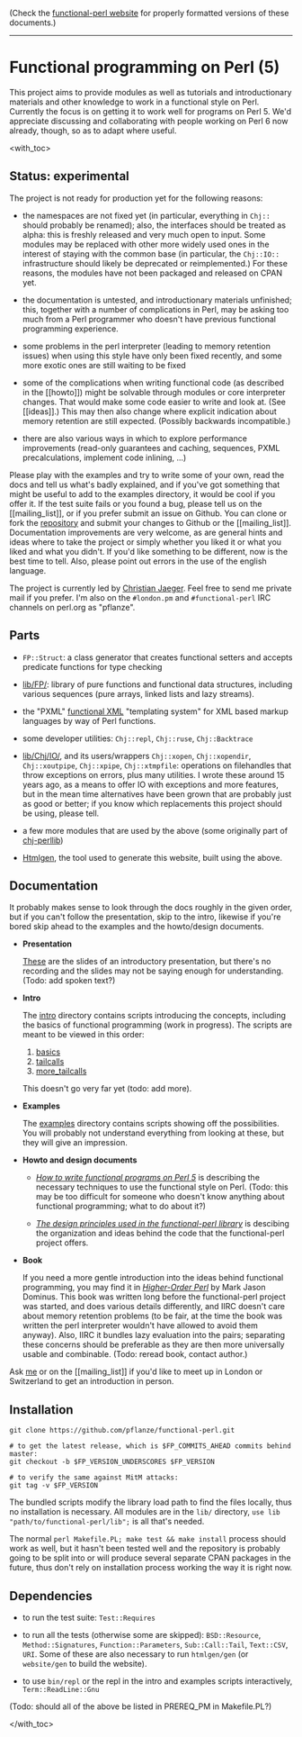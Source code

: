 (Check the [functional-perl website](http://functional-perl.org/) for
properly formatted versions of these documents.)

---

# Functional programming on Perl (5)

This project aims to provide modules as well as tutorials and
introductionary materials and other knowledge to work in a functional
style on Perl. Currently the focus is on getting it to work well for
programs on Perl 5. We'd appreciate discussing and collaborating with
people working on Perl 6 now already, though, so as to adapt where
useful.


<with_toc>

## Status: experimental

The project is not ready for production yet for the following reasons:

* the namespaces are not fixed yet (in particular, everything in
  `Chj::` should probably be renamed); also, the interfaces should be
  treated as alpha: this is freshly released and very much open to
  input. Some modules may be replaced with other more widely used ones
  in the interest of staying with the common base (in particular, the
  `Chj::IO::` infrastructure should likely be deprecated or
  reimplemented.) For these reasons, the modules have not been
  packaged and released on CPAN yet.

* the documentation is untested, and introductionary materials
  unfinished; this, together with a number of complications in Perl,
  may be asking too much from a Perl programmer who doesn't have
  previous functional programming experience.

* some problems in the perl interpreter (leading to memory
  retention issues) when using this style have only been fixed
  recently, and some more exotic ones are still waiting to be fixed

* some of the complications when writing functional code (as described
  in the [[howto]]) might be solvable through modules or core
  interpreter changes. That would make some code easier to write and
  look at. (See [[ideas]].) This may then also change where explicit
  indication about memory retention are still expected. (Possibly
  backwards incompatible.)

* there are also various ways in which to explore performance
  improvements (read-only guarantees and caching, sequences, PXML
  precalculations, implement code inlining, ...)

Please play with the examples and try to write some of your own, read
the docs and tell us what's badly explained, and if you've got
something that might be useful to add to the examples directory, it
would be cool if you offer it. If the test suite fails or you found a
bug, please tell us on the [[mailing_list]], or if you prefer submit
an issue on Github. You can clone or fork the
[repository](https://github.com/pflanze/functional-perl/) and submit
your changes to Github or the [[mailing_list]]. Documentation
improvements are very welcome, as are general hints and ideas where to
take the project or simply whether you liked it or what you liked and
what you didn't. If you'd like something to be different, now is the
best time to tell. Also, please point out errors in the use of the
english language.

The project is currently led by [Christian
Jaeger](http://leafpair.com/contact). Feel free to send me private
mail if you prefer. I'm also on the `#london.pm` and
`#functional-perl` IRC channels on perl.org as "pflanze".


## Parts

* `FP::Struct`: a class generator that creates
  functional setters and accepts predicate functions for type checking

* [lib/FP/](lib/FP/): library of pure functions and
  functional data structures, including various sequences (pure
  arrays, linked lists and lazy streams).

* the "PXML" [functional XML](functional_XML/README.md) "templating
  system" for XML based markup languages by way of Perl
  functions.

* some developer utilities: `Chj::repl`, `Chj::ruse`, `Chj::Backtrace`

* [lib/Chj/IO/](lib/Chj/IO/), and its users/wrappers
  `Chj::xopen`,
  `Chj::xopendir`,
  `Chj::xoutpipe`,
  `Chj::xpipe`,
  `Chj::xtmpfile`:
  operations on filehandles that throw exceptions on errors, plus
  many utilities.
  I wrote these around 15 years ago, as a means to offer IO with
  exceptions and more features, but in the mean time alternatives have
  been grown that are probably just as good or better; if you know
  which replacements this project should be using, please tell.

* a few more modules that are used by the above (some originally part
  of [chj-perllib](https://github.com/pflanze/chj-perllib))

* [Htmlgen](htmlgen/README.md), the tool used to generate this
  website, built using the above.


## Documentation

It probably makes sense to look through the docs roughly in the given
order, but if you can't follow the presentation, skip to the intro,
likewise if you're bored skip ahead to the examples and the
howto/design documents.

* __Presentation__

    [These](http://functional-perl.org/london.pm-talk/) are the slides of
    an introductory presentation, but there's no recording and the slides
    may not be saying enough for understanding. (Todo: add spoken text?)

* __Intro__

    The [intro](intro/) directory contains scripts introducing the
    concepts, including the basics of functional programming (work in
    progress). The scripts are meant to be viewed in this order:

    1. [basics](intro/basics)
    1. [tailcalls](intro/tailcalls)
    1. [more_tailcalls](intro/more_tailcalls)

    This doesn't go very far yet (todo: add more).

* __Examples__

    The [examples](examples/README.md) directory contains scripts showing
    off the possibilities. You will probably not understand everything
    from looking at these, but they will give an impression.

* __Howto and design documents__

    * *[How to write functional programs on Perl 5](docs/howto.md)* is
      describing the necessary techniques to use the functional style on
      Perl. (Todo: this may be too difficult for someone who doesn't know
      anything about functional programming; what to do about it?)

    * *[The design principles used in the functional-perl
      library](docs/design.md)* is descibing the organization and ideas
      behind the code that the functional-perl project offers.

* __Book__

    If you need a more gentle introduction into the ideas behind
    functional programming, you may find it in *[Higher-Order
    Perl](http://hop.perl.plover.com/)* by Mark Jason Dominus.  This book
    was written long before the functional-perl project was started, and
    does various details differently, and IIRC doesn't care about memory
    retention problems (to be fair, at the time the book was written the
    perl interpreter wouldn't have allowed to avoid them anyway). Also,
    IIRC it bundles lazy evaluation into the pairs; separating these
    concerns should be preferable as they are then more universally usable
    and combinable. (Todo: reread book, contact author.)

Ask [me](http://leafpair.com/contact) or on the [[mailing_list]] if
you'd like to meet up in London or Switzerland to get an introduction
in person.


## Installation

    git clone https://github.com/pflanze/functional-perl.git

    # to get the latest release, which is $FP_COMMITS_AHEAD commits behind master:
    git checkout -b $FP_VERSION_UNDERSCORES $FP_VERSION

    # to verify the same against MitM attacks:
    git tag -v $FP_VERSION

The bundled scripts modify the library load path to find the files
locally, thus no installation is necessary. All modules are in the
`lib/` directory, `use lib "path/to/functional-perl/lib";` is all
that's needed.

The normal `perl Makefile.PL; make test && make install` process
should work as well, but it hasn't been tested well and the repository
is probably going to be split into or will produce several separate
CPAN packages in the future, thus don't rely on installation process
working the way it is right now.


## Dependencies

* to run the test suite: `Test::Requires`

* to run all the tests (otherwise some are skipped):
  `BSD::Resource`, `Method::Signatures`, `Function::Parameters`,
  `Sub::Call::Tail`, `Text::CSV`, `URI`. Some of these are also
  necessary to run `htmlgen/gen` (or `website/gen` to build the
  website).

* to use `bin/repl` or the repl in the intro and examples scripts
  interactively, `Term::ReadLine::Gnu`

(Todo: should all of the above be listed in PREREQ_PM in Makefile.PL?)

</with_toc>
